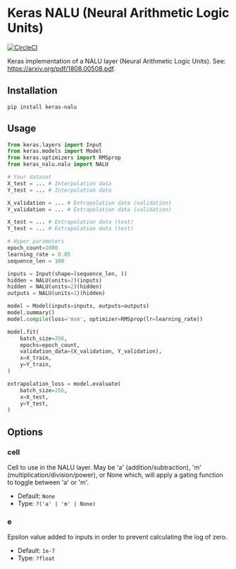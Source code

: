 # Keras NALU (Neural Arithmetic Logic Units)

[![CircleCI](https://circleci.com/gh/genesant/keras-nalu/tree/master.svg?style=shield)](https://circleci.com/gh/genesant/keras-nalu/tree/master)

Keras implementation of a NALU layer (Neural Arithmetic Logic Units).
See: https://arxiv.org/pdf/1808.00508.pdf.

## Installation

```
pip install keras-nalu
```

## Usage

```py
from keras.layers import Input
from keras.models import Model
from keras.optimizers import RMSprop
from keras_nalu.nalu import NALU

# Your dataset
X_test = ... # Interpolation data
Y_test = ... # Interpolation data

X_validation = ... # Extrapolation data (validation)
Y_validation = ... # Extrapolation data (validation)

X_test = ... # Extrapolation data (test)
Y_test = ... # Extrapolation data (test)

# Hyper parameters
epoch_count=1000
learning_rate = 0.05
sequence_len = 100

inputs = Input(shape=(sequence_len, ))
hidden = NALU(units=2)(inputs)
hidden = NALU(units=2)(hidden)
outputs = NALU(units=1)(hidden)

model = Model(inputs=inputs, outputs=outputs)
model.summary()
model.compile(loss='mse', optimizer=RMSprop(lr=learning_rate))

model.fit(
    batch_size=256,
    epochs=epoch_count,
    validation_data=(X_validation, Y_validation),
    x=X_train,
    y=Y_train,
)

extrapolation_loss = model.evaluate(
    batch_size=256,
    x=X_test,
    y=Y_test,
)
```

## Options

### cell

Cell to use in the NALU layer. May be 'a' (addition/subtraction), 'm' (multiplication/division/power), or None which, will apply a gating function to toggle between 'a' or 'm'.

-   Default: `None`
-   Type: `?('a' | 'm' | None)`

### e

Epsilon value added to inputs in order to prevent calculating the log of zero.

-   Default: `1e-7`
-   Type: `?float`

